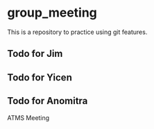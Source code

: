 # group_meeting

This is a repository to practice using git features.

## Todo for Jim

## Todo for Yicen

## Todo for Anomitra
ATMS Meeting
